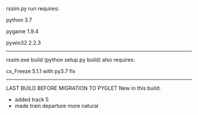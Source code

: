 rssim.py run requires:

python 3.7

pygame 1.9.4

pywin32 2.2.3

-------------------------------------------

rssim.exe build (python setup.py build) also requires:

cx_Freeze 5.1.1 with py3.7 fix

-------------------------------------------

LAST BUILD BEFORE MIGRATION TO PYGLET
New in this build:
- added track 5
- made train departure more natural
